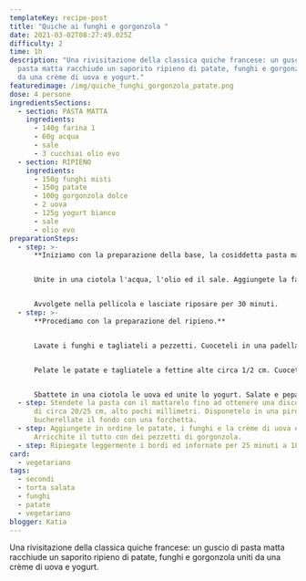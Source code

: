 ```yaml
---
templateKey: recipe-post
title: "Quiche ai funghi e gorgonzola "
date: 2021-03-02T08:27:49.025Z
difficulty: 2
time: 1h
description: "Una rivisitazione della classica quiche francese: un guscio di
  pasta matta racchiude un saporito ripieno di patate, funghi e gorgonzola uniti
  da una crème di uova e yogurt."
featuredimage: /img/quiche_funghi_gorgonzola_patate.png
dose: 4 persone
ingredientsSections:
  - section: PASTA MATTA
    ingredients:
      - 140g farina 1
      - 60g acqua
      - sale
      - 3 cucchiai olio evo
  - section: RIPIENO
    ingredients:
      - 150g funghi misti
      - 150g patate
      - 100g gorgonzola dolce
      - 2 uova
      - 125g yogurt bianco
      - sale
      - olio evo
preparationSteps:
  - step: >-
      **Iniziamo con la preparazione della base, la cosiddetta pasta matta.**


      Unite in una ciotola l'acqua, l'olio ed il sale. Aggiungete la farina ed amalgamate tutti gli ingredienti, con l'aiuto delle mani, fino ad ottenere un panetto liscio ed abbastanza morbido.


      Avvolgete nella pellicola e lasciate riposare per 30 minuti.
  - step: >-
      **Procediamo con la preparazione del ripieno.**


      Lavate i funghi e tagliateli a pezzetti. Cuoceteli in una padella con un filo d'olio ed insaporiteli a piacimento.


      Pelate le patate e tagliatele a fettine alte circa 1/2 cm. Cuocetele a vapore finchè non saranno morbide. Alternativamente, potete anche portarle a bollore.


      Sbattete in una ciotola le uova ed unite lo yogurt. Salate e pepate.
  - step: Stendete la pasta con il mattarelo fino ad ottenere una disco di diametro
      di circa 20/25 cm, alto pochi millimetri. Disponetelo in una pirofila e
      bucherellate il fondo con una forchetta.
  - step: Aggiungete in ordine le patate, i funghi e la crème di uova e yogurt.
      Arricchite il tutto con dei pezzetti di gorgonzola.
  - step: Ripiegate leggermente i bordi ed infornate per 25 minuti a 180°C.
card:
  - vegetariano
tags:
  - secondi
  - torta salata
  - funghi
  - patate
  - vegetariano
blogger: Katia
---
```

Una rivisitazione della classica quiche francese: un guscio di pasta matta racchiude un saporito ripieno di patate, funghi e gorgonzola uniti da una crème di uova e yogurt.